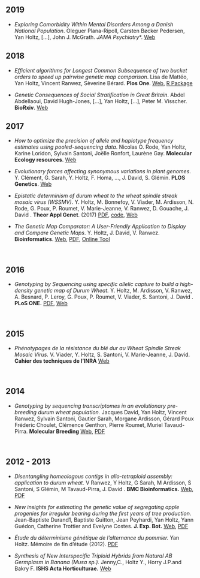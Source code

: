 ## 2019

- *Exploring Comorbidity Within Mental Disorders Among a Danish National Population*. Oleguer Plana-Ripoll, Carsten Bøcker Pedersen, Yan Holtz, [...], John J. McGrath. *JAMA Psychiatry**. [Web](https://jamanetwork.com/journals/jamapsychiatry/fullarticle/2720421)





## 2018

- *Efficient algorithms for Longest Common Subsequence of two bucket orders to speed up pairwise genetic map comparison*. Lisa de Mattéo, Yan Holtz, Vincent Ranwez, Sèverine Bérard. **Plos One**. [Web](https://journals.plos.org/plosone/article?id=10.1371/journal.pone.0208838), [R Package](https://github.com/holtzy/LCSLCIS)

- *Genetic Consequences of Social Stratification in Great Britain*. Abdel Abdellaoui, David Hugh-Jones, [...], Yan Holtz, [...], Peter M. Visscher. **BioRxiv**. [Web](https://www.biorxiv.org/content/early/2018/10/30/457515)




## 2017

- *How to optimize the precision of allele and haplotype frequency estimates using pooled-sequencing data*. Nicolas O. Rode, Yan Holtz, Karine Loridon, Sylvain Santoni, Joëlle Ronfort, Laurène Gay. **Molecular Ecology resources**. [Web](https://onlinelibrary.wiley.com/doi/abs/10.1111/1755-0998.12723)

- *Evolutionary forces affecting synonymous variations in plant genomes*. Y. Clément, G. Sarah, Y. Holtz, F. Homa, …, J. David, S. Glémin. **PLOS Genetics**. [Web](http://journals.plos.org/plosgenetics/article?id=10.1371/journal.pgen.1006799)

- *Epistatic determinism of durum wheat to the wheat spindle streak mosaic virus (WSSMV)*. Y. Holtz, M. Bonnefoy, V. Viader, M. Ardisson, N. Rode, G. Poux, P. Roumet, V. Marie-Jeanne, V. Ranwez, D. Gouache, J. David . **Theor Appl Genet**. (2017) [PDF](https://github.com/holtzy/Publication/blob/master/File/Wheat_WSSMV_HoltzEtAl.pdf), [code](https://github.com/holtzy/Publication-WSSMV-Resistance), [Web](https://link.springer.com/article/10.1007/s00122-017-2904-6)

- *The Genetic Map Comparator: A User-Friendly Application to Display and Compare Genetic Maps*. Y. Holtz, J. David, V. Ranwez. **Bioinformatics**. [Web](https://academic.oup.com/bioinformatics/article/33/9/1387/2908431), [PDF](https://github.com/holtzy/Publication/blob/master/File/GenMapComp_HoltzEtAl.pdf), [Online Tool](http://www.agap-sunshine.inra.fr/genmapcomp/)

<br>



## 2016

- *Genotyping by Sequencing using specific allelic capture to build a high-density genetic map of Durum Wheat.* Y. Holtz, M. Ardisson, V. Ranwez, A. Besnard, P. Leroy, G. Poux, P. Roumet, V. Viader, S. Santoni, J. David . **PLoS ONE.** [PDF](https://github.com/holtzy/Publication/blob/master/File/Capture_HoltzEtAl.pdf), [Web](http://journals.plos.org/plosone/article?id=10.1371/journal.pone.0154609)

<br>



## 2015

- *Phénotypages de la résistance du blé dur au Wheat Spindle Streak Mosaic Virus.* V. Viader, Y. Holtz, S. Santoni, V. Marie-Jeanne, J. David.  **Cahier des techniques de l’INRA** [Web](https://www6.inra.fr/cahier_des_techniques/Les-Cahiers-parus/Les-N-reguliers/20152/Cahier-N-85/Art1-ct85-2015)

<br>



## 2014

- *Genotyping by sequencing transcriptomes in an evolutionary pre-breeding durum wheat population.* Jacques David, Yan Holtz, Vincent Ranwez, Sylvain Santoni, Gautier Sarah, Morgane Ardisson, Gérard Poux Fréderic Choulet, Clémence Genthon, Pierre Roumet, Muriel Tavaud-Pirra. **Molecular Breeding** [Web](https://link.springer.com/article/10.1007/s11032-014-0179-z), [PDF](https://github.com/holtzy/Publication/blob/master/File/GenotBySeq_DavidEtAl.pdf)

<br>


## 2012 - 2013

- *Disentangling homeologous contigs in allo-tetraploid assembly: application to durum wheat.* V Ranwez, Y Holtz, G Sarah, M Ardisson, S Santoni, S Glémin, M Tavaud-Pirra, J. David . **BMC Bioinformatics.** [Web](https://bmcbioinformatics.biomedcentral.com/articles/10.1186/1471-2105-14-S15-S15), [PDF](https://github.com/holtzy/Publication/blob/master/File/HomeoSplitter_RanwezEtAl.pdf)

- *New insights for estimating the genetic value of segregating apple progenies for irregular bearing during the first years of tree production.*  Jean-Baptiste Durand1, Baptiste Guitton, Jean Peyhardi, Yan Holtz, Yann Guédon, Catherine Trottier and Evelyne Costes. **J. Exp. Bot.** [Web](https://academic.oup.com/jxb/article/64/16/5099/592814), [PDF](https://github.com/holtzy/Publication/blob/master/File/IrrBearing_DurandEtAl.pdf)

- *Étude du déterminisme génétique de l’alternance du pommier.*   Yan Holtz. Mémoire de fin d’étude (2012).  [PDF](https://github.com/holtzy/Publication/blob/master/File/MasterThesis_Holtz.pdf)

- *Synthesis of New Interspecific Triploid Hybrids from Natural AB Germplasm in Banana (Musa sp.).*  Jenny,C., Holtz Y., Horry J.P.and Bakry F. **ISHS Acta Horticulturae.** [Web](http://www.actahort.org/books/986/986_22.html)

<br>
